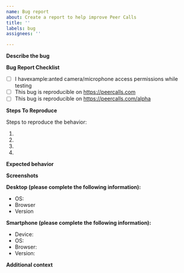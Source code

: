 ```yaml
---
name: Bug report
about: Create a report to help improve Peer Calls
title: ''
labels: bug
assignees: ''

---
```


**Describe the bug**
<!-- A clear and concise description of what the bug is. -->



**Bug Report Checklist**
<!-- enter x in the brackets if true. Example: [x] -->

- [ ] I havexample:anted camera/microphone access permissions while testing
- [ ] This bug is reproducible on https://peercalls.com
- [ ] This bug is reproducible on https://peercalls.com/alpha

**Steps To Reproduce**

Steps to reproduce the behavior:

1. <!-- Go to '...' -->
2. <!-- Click on '....' -->
3. <!-- Scroll down to '....' -->
4. <!-- See error -->

**Expected behavior**
<!-- A clear and concise description of what you expected to happen.-->

**Screenshots**
<!-- If applicable, add screenshots to help explain your problem. -->

**Desktop (please complete the following information):**
 - OS:      <!-- example: iOS -->
 - Browser  <!-- example: chrome, safari -->
 - Version  <!-- example: 22 -->

**Smartphone (please complete the following information):**
 - Device:  <!-- example: iPhone6 -->
 - OS:      <!-- example: iOS8.1 -->
 - Browser: <!-- stock browser, safari -->
 - Version: <!-- example: 22 -->

**Additional context**
<!-- Add any other context about the problem here. -->

